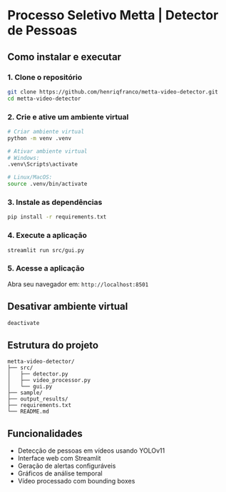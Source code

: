 # Processo Seletivo Metta | Detector de Pessoas

## Como instalar e executar

### 1. Clone o repositório
```bash
git clone https://github.com/henriqfranco/metta-video-detector.git
cd metta-video-detector
```

### 2. Crie e ative um ambiente virtual
```bash
# Criar ambiente virtual
python -m venv .venv

# Ativar ambiente virtual
# Windows:
.venv\Scripts\activate

# Linux/MacOS:
source .venv/bin/activate
```

### 3. Instale as dependências
```bash
pip install -r requirements.txt
```

### 4. Execute a aplicação
```bash
streamlit run src/gui.py
```

### 5. Acesse a aplicação
Abra seu navegador em: `http://localhost:8501`

## Desativar ambiente virtual
```bash
deactivate
```

## Estrutura do projeto
```
metta-video-detector/
├── src/
│   ├── detector.py
│   ├── video_processor.py
│   └── gui.py
├── sample/
├── output_results/
├── requirements.txt
└── README.md
```

## Funcionalidades
- Detecção de pessoas em vídeos usando YOLOv11
- Interface web com Streamlit
- Geração de alertas configuráveis
- Gráficos de análise temporal
- Vídeo processado com bounding boxes